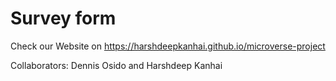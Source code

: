 # Survey form

Check our Website on https://harshdeepkanhai.github.io/microverse-project

Collaborators: Dennis Osido and Harshdeep Kanhai
